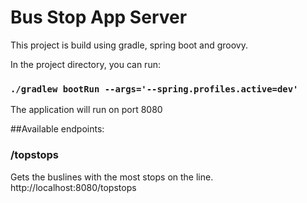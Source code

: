 # Bus Stop App Server

This project is build using gradle, spring boot and groovy.

In the project directory, you can run:

### `./gradlew bootRun --args='--spring.profiles.active=dev' `

The application will run on port 8080 

##Available endpoints:

### /topstops
Gets the buslines with the most stops on the line. 
http://localhost:8080/topstops
